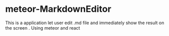 # meteor-MarkdownEditor
This is a application let user edit .md file  and immediately show the result on the screen . Using meteor and react

